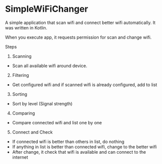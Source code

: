# SimpleWiFiChanger
A simple application that scan wifi and connect better wifi automatically.
It was written in Kotlin.

When you execute app, it requests permission for scan and change wifi.

Steps
1. Scanning
  - Scan all available wifi around device.
2. Filtering
  - Get configured wifi and if scanned wifi is already configured, add to list
3. Sorting
  - Sort by level (Signal strength)
4. Comparing
  - Compare connected wifi and list one by one
5. Connect and Check
  - If connected wifi is better than others in list, do nothing
  - If anything in list is better than connected wifi, change to the better wifi
  - After change, it check that wifi is available and can connect to the internet
